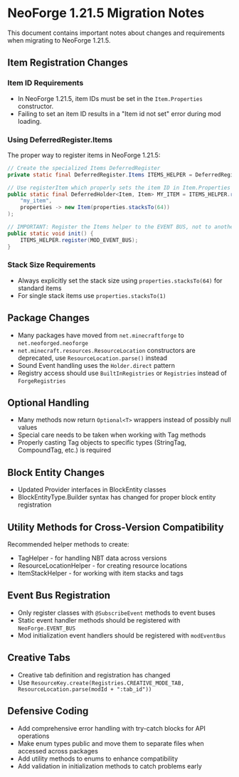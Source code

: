 # NeoForge 1.21.5 Migration Notes

This document contains important notes about changes and requirements when migrating to NeoForge 1.21.5.

## Item Registration Changes

### Item ID Requirements

- In NeoForge 1.21.5, item IDs must be set in the `Item.Properties` constructor.
- Failing to set an item ID results in a "Item id not set" error during mod loading.

### Using DeferredRegister.Items

The proper way to register items in NeoForge 1.21.5:

```java
// Create the specialized Items DeferredRegister
private static final DeferredRegister.Items ITEMS_HELPER = DeferredRegister.createItems(MOD_ID);

// Use registerItem which properly sets the item ID in Item.Properties
public static final DeferredHolder<Item, Item> MY_ITEM = ITEMS_HELPER.registerItem(
    "my_item", 
    properties -> new Item(properties.stacksTo(64))
);

// IMPORTANT: Register the Items helper to the EVENT BUS, not to another DeferredRegister
public static void init() {
    ITEMS_HELPER.register(MOD_EVENT_BUS); 
}
```

### Stack Size Requirements

- Always explicitly set the stack size using `properties.stacksTo(64)` for standard items
- For single stack items use `properties.stacksTo(1)`

## Package Changes

- Many packages have moved from `net.minecraftforge` to `net.neoforged.neoforge`
- `net.minecraft.resources.ResourceLocation` constructors are deprecated, use `ResourceLocation.parse()` instead
- Sound Event handling uses the `Holder.direct` pattern
- Registry access should use `BuiltInRegistries` or `Registries` instead of `ForgeRegistries`

## Optional Handling

- Many methods now return `Optional<T>` wrappers instead of possibly null values
- Special care needs to be taken when working with Tag methods
- Properly casting Tag objects to specific types (StringTag, CompoundTag, etc.) is required

## Block Entity Changes

- Updated Provider interfaces in BlockEntity classes
- BlockEntityType.Builder syntax has changed for proper block entity registration

## Utility Methods for Cross-Version Compatibility

Recommended helper methods to create:
- TagHelper - for handling NBT data across versions
- ResourceLocationHelper - for creating resource locations
- ItemStackHelper - for working with item stacks and tags

## Event Bus Registration

- Only register classes with `@SubscribeEvent` methods to event buses
- Static event handler methods should be registered with `NeoForge.EVENT_BUS`
- Mod initialization event handlers should be registered with `modEventBus`

## Creative Tabs

- Creative tab definition and registration has changed
- Use `ResourceKey.create(Registries.CREATIVE_MODE_TAB, ResourceLocation.parse(modId + ":tab_id"))`

## Defensive Coding

- Add comprehensive error handling with try-catch blocks for API operations
- Make enum types public and move them to separate files when accessed across packages
- Add utility methods to enums to enhance compatibility
- Add validation in initialization methods to catch problems early